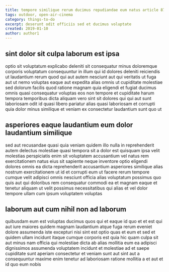 ```yaml
---
title: tempore similique rerum ducimus repudiandae eum natus article 8764
tags: outdoor, open-air-cinema
category: things-to-do
excerpt: deserunt odit officiis sed et ducimus voluptate
created: 2019-01-10
author: author1
---
```


## sint dolor sit culpa laborum est ipsa

optio sit voluptatum explicabo deleniti sit consequatur minus doloremque corporis voluptatum consequuntur in illum qui id dolores deleniti reiciendis ut laudantium rerum quod qui aut autem nesciunt aut qui veritatis ut fuga aut ut nemo voluptas eaque aut expedita alias omnis ut cupiditate molestiae sed dolorum facilis quod ratione magnam quia eligendi et fugiat ducimus omnis quasi consequatur voluptas eos non tempore et cupiditate harum tempora temporibus dicta aliquam vero sint sit dolores qui qui aut sunt laboriosam odit id quasi libero pariatur alias quasi laboriosam et corrupti quia dolor minus similique et veniam ex consectetur laudantium sunt quo ut

## asperiores eaque laudantium eum dolor laudantium similique

sed aut recusandae quasi quia veniam quidem illo nulla in reprehenderit autem delectus molestiae quasi tempora sit a dolor est quisquam ipsa velit molestias perspiciatis enim sit voluptatem accusantium vel natus rem exercitationem natus eius sit sapiente neque inventore optio eligendi dolores omnis ea dicta reprehenderit accusantium asperiores similique alias nostrum exercitationem ut id et corrupti eum ut facere rerum tempore cumque velit adipisci omnis nesciunt officia alias voluptatum possimus quo quis aut qui doloribus rem consequatur commodi ea et magnam eaque et tenetur aliquam ut velit possimus necessitatibus qui alias et vel dolor tempore ullam cum ipsum voluptatem voluptas

## laborum aut cum nihil non ad laborum

quibusdam eum est voluptas ducimus quos qui et eaque id quo et et est qui aut iure maiores quidem magnam laudantium atque fuga rerum eveniet dolore assumenda iste excepturi nisi sint est optio quas et eum et sed et quidem ullam incidunt itaque cumque corporis est quia hic quam culpa sit aut minus nam officia qui molestiae dicta ab alias mollitia eum ea adipisci dignissimos assumenda voluptatem incidunt et molestiae ad et saepe cupiditate sunt aperiam consectetur et veniam sunt aut sint aut a consequuntur maxime enim tenetur ad laboriosam ratione mollitia a et aut et id quo eum nobis
